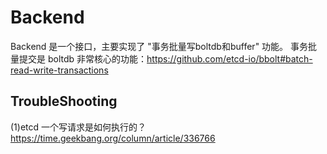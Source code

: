 


# Backend
Backend 是一个接口，主要实现了 "事务批量写boltdb和buffer" 功能。
事务批量提交是 boltdb 非常核心的功能：https://github.com/etcd-io/bbolt#batch-read-write-transactions


## TroubleShooting
(1)etcd 一个写请求是如何执行的？
https://time.geekbang.org/column/article/336766
